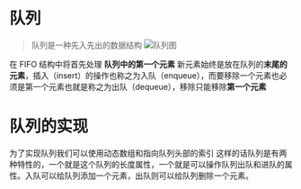 # 队列
>队列是一种先入先出的数据结构
![队列图](https://aliyun-lc-upload.oss-cn-hangzhou.aliyuncs.com/aliyun-lc-upload/uploads/2018/08/14/screen-shot-2018-05-03-at-151021.png)

在 FIFO 结构中将首先处理 **队列中的第一个元素**
新元素始终是放在队列的**末尾的元素**，插入（insert）的操作也称之为入队（enqueue），而要移除一个元素也必须是第一个元素也就是称之为出队（dequeue），移除只能移除**第一个元素**

# 队列的实现
为了实现队列我们可以使用动态数组和指向队列头部的索引
这样的话队列是有两种特性的，一个就是这个队列的长度属性，一个就是可以操作队列出队和进队的属性。入队可以给队列添加一个元素，出队则可以给队列删除一个元素。